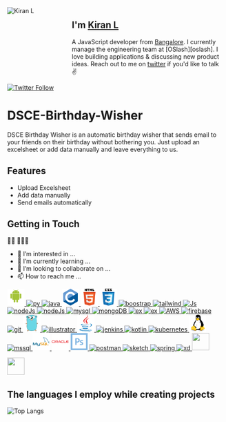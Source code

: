 <img align="left" width="150" height="150" alt="Kiran L" src="https://imgur.com/8WxdhgL.png?transparent=1&palette=1"/>


## I'm [Kiran L][homepage]

A JavaScript developer from [Bangalore][about-bangalore]. I currently manage the engineering team at [OSlash][oslash]. I love building applications & discussing new product ideas. Reach out to me on [twitter][twitter] if you'd like to talk ✌️

[![Twitter Follow](https://img.shields.io/twitter/follow/kiranrevanna1?color=%20%2300acee&label=Follow%20me%20on%20Twitter&style=for-the-badge)][twitter]

[homepage]: https://github.com/KiranRevanna1
[twitter]: https://twitter.com/kiranrevanna1


[github]: https://github.com/KiranRevanna1
[about-bangalore]: https://www.google.com/search?q=bangalore

# DSCE-Birthday-Wisher

DSCE Birthday Wisher is an automatic birthday wisher that sends email to your friends on their birthday without bothering you. 
Just upload an excelsheet or add data manually and leave everything to us.

## Features 

- Upload Excelsheet
- Add data manually
- Send emails automatically

## Getting in Touch
 👋🏼 👨🏻‍💻
- 👀 I’m interested in ...
- 🌱 I’m currently learning ...
- 💞️ I’m looking to collaborate on ...
- 📫 How to reach me ...

<p align="left"> <a href="https://developer.android.com" target="_blank"> <img src="https://raw.githubusercontent.com/devicons/devicon/master/icons/android/android-original-wordmark.svg" alt="android" width="40" height="40"/> </a>  <a href="https://www.python.org/" target="_blank"> <img src="https://www.vectorlogo.zone/logos/python/python-icon.svg" alt="py" width="40" height="40"/> </a> <a href="https://www.java.com/" target="_blank"> <img src="https://www.vectorlogo.zone/logos/java/java-vertical.svg" alt="java" width="40" height="40"/> </a> <a href="https://www.cprogramming.com/" target="_blank"> <img src="https://raw.githubusercontent.com/devicons/devicon/master/icons/c/c-original.svg" alt="c" width="40" height="40"/> </a> <a href="https://www.w3.org/html/" target="_blank"> <img src="https://raw.githubusercontent.com/devicons/devicon/master/icons/html5/html5-original-wordmark.svg" alt="html5" width="40" height="40"/> </a><a href="https://www.w3schools.com/css/" target="_blank"> <img src="https://raw.githubusercontent.com/devicons/devicon/master/icons/css3/css3-original-wordmark.svg" alt="css3" width="40" height="40"/> </a> <a href="https://getbootstrap.com/" target="_blank"> <img src="https://www.vectorlogo.zone/logos/getbootstrap/getbootstrap-icon.svg" alt="boostrap" width="40" height="40"/> </a> <a href="https://tailwindcss.com/" target="_blank"> <img src="https://www.vectorlogo.zone/logos/tailwindcss/tailwindcss-icon.svg" alt="tailwind" width="40" height="40"/> </a> <a href="https://www.javascript.com/" target="_blank"> <img src="https://www.vectorlogo.zone/logos/javascript/javascript-icon.svg" alt="Js" width="40" height="40"/> </a> <a href="https://nodejs.org/" target="_blank"> <img src="https://www.vectorlogo.zone/logos/nodejs/nodejs-icon.svg" alt="nodeJs" width="40" height="40"/> </a> <a href="https://www.express-gateway.io/" target="_blank"> <img src="https://www.vectorlogo.zone/logos/express-gatewayio/express-gatewayio-icon.svg" alt="nodeJs" width="40" height="40"/> </a> <a href="https://www.mysql.com/" target="_blank"> <img src="https://www.vectorlogo.zone/logos/mysql/mysql-icon.svg" alt="mysql" width="40" height="40"/> </a> <a href="https://www.mongodb.com/" target="_blank"> <img src="https://www.vectorlogo.zone/logos/mongodb/mongodb-icon.svg" alt="mongoDB" width="40" height="40"/> </a> <a href="https://reactjs.org/" target="_blank"> <img src="https://www.vectorlogo.zone/logos/reactjs/reactjs-icon.svg" alt="ex" width="40" height="40"/> </a> <a href="https://www.oracle.com/in/" target="_blank"> <img src="https://www.vectorlogo.zone/logos/oracle/oracle-icon.svg" alt="ex" width="40" height="40"/> </a> <a href="https://aws.amazon.com/" target="_blank"> <img src="https://www.vectorlogo.zone/logos/amazon_aws/amazon_aws-icon.svg" alt="AWS" width="40" height="40"/> </a> <a href="https://firebase.google.com/" target="_blank"> <img src="https://www.vectorlogo.zone/logos/firebase/firebase-icon.svg" alt="firebase" width="40" height="40"/> </a> <a href="https://git-scm.com/" target="_blank"> <img src="https://www.vectorlogo.zone/logos/git-scm/git-scm-icon.svg" alt="git" width="40" height="40"/> </a> <a href="https://golang.org" target="_blank"> <img src="https://raw.githubusercontent.com/devicons/devicon/master/icons/go/go-original.svg" alt="go" width="40" height="40"/> </a>  <a href="https://www.adobe.com/in/products/illustrator.html" target="_blank"> <img src="https://www.vectorlogo.zone/logos/adobe_illustrator/adobe_illustrator-icon.svg" alt="illustrator" width="40" height="40"/> </a> <a href="https://www.java.com" target="_blank"> <img src="https://raw.githubusercontent.com/devicons/devicon/master/icons/java/java-original.svg" alt="java" width="40" height="40"/> </a> <a href="https://www.jenkins.io" target="_blank"> <img src="https://www.vectorlogo.zone/logos/jenkins/jenkins-icon.svg" alt="jenkins" width="40" height="40"/> </a> <a href="https://kotlinlang.org" target="_blank"> <img src="https://www.vectorlogo.zone/logos/kotlinlang/kotlinlang-icon.svg" alt="kotlin" width="40" height="40"/> </a> <a href="https://kubernetes.io" target="_blank"> <img src="https://www.vectorlogo.zone/logos/kubernetes/kubernetes-icon.svg" alt="kubernetes" width="40" height="40"/> </a> <a href="https://www.linux.org/" target="_blank"> <img src="https://raw.githubusercontent.com/devicons/devicon/master/icons/linux/linux-original.svg" alt="linux" width="40" height="40"/> </a> <a href="https://www.microsoft.com/en-us/sql-server" target="_blank"> <img src="https://www.svgrepo.com/show/303229/microsoft-sql-server-logo.svg" alt="mssql" width="40" height="40"/> </a> <a href="https://www.mysql.com/" target="_blank"> <img src="https://raw.githubusercontent.com/devicons/devicon/master/icons/mysql/mysql-original-wordmark.svg" alt="mysql" width="40" height="40"/> </a> <a href="https://www.oracle.com/" target="_blank"> <img src="https://raw.githubusercontent.com/devicons/devicon/master/icons/oracle/oracle-original.svg" alt="oracle" width="40" height="40"/> </a> <a href="https://www.photoshop.com/en" target="_blank"> <img src="https://raw.githubusercontent.com/devicons/devicon/master/icons/photoshop/photoshop-line.svg" alt="photoshop" width="40" height="40"/> </a> <a href="https://postman.com" target="_blank"> <img src="https://www.vectorlogo.zone/logos/getpostman/getpostman-icon.svg" alt="postman" width="40" height="40"/> </a> <a href="https://www.sketch.com/" target="_blank"> <img src="https://www.vectorlogo.zone/logos/sketchapp/sketchapp-icon.svg" alt="sketch" width="40" height="40"/> </a> <a href="https://spring.io/" target="_blank"> <img src="https://www.vectorlogo.zone/logos/springio/springio-icon.svg" alt="spring" width="40" height="40"/> </a> <a href="https://www.adobe.com/products/xd.html" target="_blank"> <img src="https://cdn.worldvectorlogo.com/logos/adobe-xd.svg" alt="xd" width="40" height="40"/> </a><a href="https://imgur.com" target="_blank"> <img src="https://www.vectorlogo.zone/logos/imgur/imgur-icon.svg" width="40" height="40"/> </a> </p>

<a href="https://imgur.com" target="_blank"> <img src="https://www.vectorlogo.zone/logos/imgur/imgur-ar21.svg" width="40" height="40"/> </a>
## The languages I employ while creating projects
![Top Langs](https://github-readme-stats.vercel.app/api/top-langs/?username=kiranrevanna1&layout=compact)
